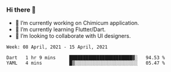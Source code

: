 ### Hi there 👋

<!--
**devcat37/devcat37** is a ✨ _special_ ✨ repository because its `README.md` (this file) appears on your GitHub profile.-->


- 🔭 I’m currently working on Chimicum application.
- 🌱 I’m currently learning Flutter/Dart.
- 👯 I’m looking to collaborate with UI designers.
<!-- - 🤔 I’m looking for help with ... -->

<!--START_SECTION:waka-->
```text
Week: 08 April, 2021 - 15 April, 2021

Dart   1 hr 9 mins     ███████████████████████▓░   94.53 % 
YAML   4 mins          █▒░░░░░░░░░░░░░░░░░░░░░░░   05.47 % 
```
<!--END_SECTION:waka-->
